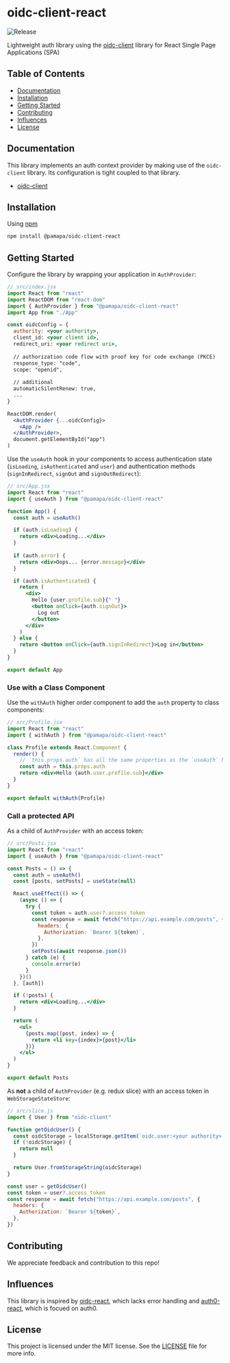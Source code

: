 # oidc-client-react

![Release](https://github.com/pamapa/oidc-client-react/workflows/Release/badge.svg)


Lightweight auth library using the [oidc-client](https://github.com/IdentityModel/oidc-client-js) library for React Single Page Applications (SPA) 


## Table of Contents
- [Documentation](#documentation)
- [Installation](#installation)
- [Getting Started](#getting-started)
- [Contributing](#contributing)
- [Influences](#influences)
- [License](#license)


## Documentation
This library implements an auth context provider by making use of the `oidc-client` library. Its configuration is
tight coupled to that library.

- [oidc-client](https://github.com/IdentityModel/oidc-client-js/wiki)


## Installation

Using [npm](https://npmjs.org/)

```bash
npm install @pamapa/oidc-client-react
```


## Getting Started

Configure the library by wrapping your application in `AuthProvider`:

```jsx
// src/index.jsx
import React from "react"
import ReactDOM from "react-dom"
import { AuthProvider } from "@pamapa/oidc-client-react"
import App from "./App"

const oidcConfig = {
  authority: <your authority>,
  client_id: <your client id>,
  redirect_uri: <your redirect uri>,
  
  // authorization code flow with proof key for code exchange (PKCE)
  response_type: "code",
  scope: "openid",
  
  // additional
  automaticSilentRenew: true,
  ...
}

ReactDOM.render(
  <AuthProvider {...oidcConfig}>
    <App />
  </AuthProvider>,
  document.getElementById("app")
)
```

Use the `useAuth` hook in your components to access authentication state (`isLoading`, `isAuthenticated` and `user`) and authentication methods (`signInRedirect`, `signOut` and `signOutRedirect`):

```jsx
// src/App.jsx
import React from "react"
import { useAuth } from "@pamapa/oidc-client-react"

function App() {
  const auth = useAuth()

  if (auth.isLoading) {
    return <div>Loading...</div>
  }
  
  if (auth.error) {
    return <div>Oops... {error.message}</div>
  }

  if (auth.isAuthenticated) {
    return (
      <div>
        Hello {user.profile.sub}{" "}
        <button onClick={auth.signOut}>
          Log out
        </button>
      </div>
    )
  } else {
    return <button onClick={auth.signInRedirect}>Log in</button>
  }
}

export default App
```


### Use with a Class Component

Use the `withAuth` higher order component to add the `auth` property to class components:

```jsx
// src/Profile.jsx
import React from "react"
import { withAuth } from "@pamapa/oidc-client-react"

class Profile extends React.Component {
  render() {
    // `this.props.auth` has all the same properties as the `useAuth` hook
    const auth = this.props.auth
    return <div>Hello {auth.user.profile.sub}</div>
  }
}

export default withAuth(Profile)
```


### Call a protected API

As a child of `AuthProvider` with an access token:

```jsx
// src/Posts.jsx
import React from "react"
import { useAuth } from "@pamapa/oidc-client-react"

const Posts = () => {
  const auth = useAuth()
  const [posts, setPosts] = useState(null)

  React.useEffect(() => {
    (async () => {
      try {
        const token = auth.user?.access_token
        const response = await fetch("https://api.example.com/posts", {
          headers: {
            Authorization: `Bearer ${token}`,
          },
        })
        setPosts(await response.json())
      } catch (e) {
        console.error(e)
      }
    })()
  }, [auth])

  if (!posts) {
    return <div>Loading...</div>
  }

  return (
    <ul>
      {posts.map((post, index) => {
        return <li key={index}>{post}</li>
      })}
    </ul>
  )
}

export default Posts
```

As **not** a child of `AuthProvider` (e.g. redux slice) with an access token in `WebStorageStateStore`:
```jsx
// src/slice.js
import { User } from "oidc-client"

function getOidcUser() {
  const oidcStorage = localStorage.getItem(`oidc.user:<your authority>:<your client id>`)
  if (!oidcStorage) {
    return null
  }

  return User.fromStorageString(oidcStorage)
}

const user = getOidcUser()
const token = user?.access_token
const response = await fetch("https://api.example.com/posts", {
  headers: {
    Authorization: `Bearer ${token}`,
  },
})
```


## Contributing
We appreciate feedback and contribution to this repo!


## Influences
This library is inspired by [oidc-react](https://github.com/bjerkio/oidc-react), which lacks error handling and [auth0-react](https://github.com/auth0/auth0-react), which is focued on auth0.


## License
This project is licensed under the MIT license. See the [LICENSE](https://github.com/pamapa/oidc-client-react/blob/main/LICENSE) file for more info.
